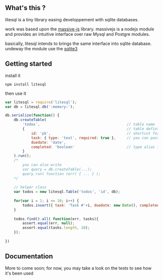 ## What's this ?

litesql is a tiny library easing developpement with sqlite databases.

work was based upon the [massive-js][massive] library. massivejs is a nodejs module and provides an intuitive interface over raw Mysql and Postgre modules.

[massive]: https://github.com/robconery/massive-js

basically, litesql intends to brings the same interface into sqlite database. undeway the module use the [sqlite3][sqlite3]

[sqlite3]: https://github.com/mapbox/node-sqlite3

## Getting started

install it
```
npm install litesql
```

then use it
```javascript
var litesql = require('litesql');
var db = litesql.db(':memory:');

db.serialize(function() {
    db.createTable(
        'todos',                                        // table name
        {                                               // table defintion
            id: 'pk',                                   // shortcut for id INTEGER PRIMARY KEY AUTOINCREMENT
            task: { type: 'text', required: true },     // you can pass it also 'unique: true'
            duedate: 'date',
            completed: 'boolean'                        // type alias is managed internally 
        }
    ).run(); 
    /*
        you can also write
        var query = db.createTable(...);
        query.run( function (err) { ... } );
    */
    
    // helper class
    var todos = new litesql.Table('todos', 'id', db);
    
    for(var i = 1; i <= 10; i++) {
        todos.insert({ task: 'Task #'+i, duedate: new Date(), completed: false }).run();
    }
    
    todos.find().all( function(err, tasks){
        assert.equal(err, null);
        assert.equal(tasks.length, 10);    
    });
    
})
```
## Documentation
More to come soon; for now, you may take a look on the tests to see how it's been used
